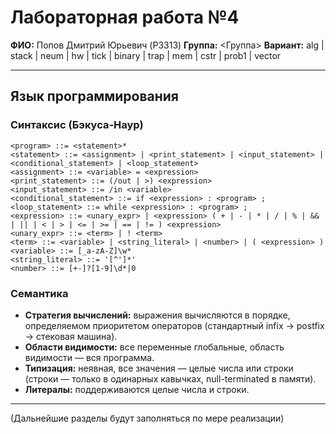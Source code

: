 # Лабораторная работа №4

**ФИО:** Попов Дмитрий Юрьевич (P3313)
**Группа:** <Группа>
**Вариант:** alg | stack | neum | hw | tick | binary | trap | mem | cstr | prob1 | vector

---

## Язык программирования

### Синтаксис (Бэкуса-Наур)

```
<program> ::= <statement>*
<statement> ::= <assignment> | <print_statement> | <input_statement> | <conditional_statement> | <loop_statement>
<assignment> ::= <variable> = <expression>
<print_statement> ::= (/out | >) <expression>
<input_statement> ::= /in <variable>
<conditional_statement> ::= if <expression> : <program> ;
<loop_statement> ::= while <expression> : <program> ;
<expression> ::= <unary_expr> | <expression> ( + | - | * | / | % | && | || | < | > | <= | >= | == | != ) <expression>
<unary_expr> ::= <term> | ! <term>
<term> ::= <variable> | <string_literal> | <number> | ( <expression> )
<variable> ::= [_a-zA-Z]\w*
<string_literal> ::= '[^']*'
<number> ::= [+-]?[1-9]\d*|0
```

### Семантика
- **Стратегия вычислений:** выражения вычисляются в порядке, определяемом приоритетом операторов (стандартный infix → postfix → стековая машина).
- **Области видимости:** все переменные глобальные, область видимости — вся программа.
- **Типизация:** неявная, все значения — целые числа или строки (строки — только в одинарных кавычках, null-terminated в памяти).
- **Литералы:** поддерживаются целые числа и строки.

---

(Дальнейшие разделы будут заполняться по мере реализации)